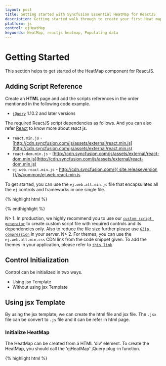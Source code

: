 ```yaml
---
layout: post
title: Getting started with Syncfusion Essential HeatMap for ReactJS
description: Getting started walk through to create your first Heat map.
platform: js
control: ejHeatMap
keywords: HeatMap, reactjs heatmap, Populating data
---
```


# Getting Started

This section helps to get started of the HeatMap component for ReactJS. 

## Adding Script Reference

Create an **HTML** page and add the scripts references in the order mentioned in the following code example.

* [`jQuery`](http://jquery.com) 1.10.2 and later versions

The required ReactJS script dependencies as follows. And you can also refer [React](https://facebook.github.io/react/docs/getting-started.html) to know more about react js.

* `react.min.js` - [http://cdn.syncfusion.com/js/assets/external/react.min.js](http://cdn.syncfusion.com/js/assets/external/react.min.js)
* `react-dom.min.js` - [http://cdn.syncfusion.com/js/assets/external/react-dom.min.js](http://cdn.syncfusion.com/js/assets/external/react-dom.min.js)
* `ej.web.react.min.js` - [http://cdn.syncfusion.com/{{ site.releaseversion }}/js/common/ej.web.react.min.js](http://cdn.syncfusion.com/14.3.0.49/js/common/ej.web.react.min.js)

To get started, you can use the `ej.web.all.min.js` file that encapsulates all the `ej` controls and frameworks in one single file.

{% highlight html %}
<!DOCTYPE html>
   <html>
     <head>
        <meta name="viewport" content="width=device-width, initial-scale=1.0">
        <meta name="description" content="Essential Studio for React JS">
        <meta name="author" content="Syncfusion">
        <title>Getting Started for Ribbon React JS</title>
        <!-- Essential Studio for JavaScript  theme reference -->
        <link href="http://cdn.syncfusion.com/{{ site.releaseversion }}/js/web/flat-azure/ej.web.all.min.css" rel="stylesheet" />
        <!-- Essential Studio for JavaScript  script references -->
        <script src="http://cdn.syncfusion.com/js/assets/external/jquery-3.0.0.min.js"></script>
        <script src="http://cdn.syncfusion.com/js/assets/external/react.min.js"></script>
        <script src="http://cdn.syncfusion.com/js/assets/external/react-dom.min.js"></script>
        <script src="http://cdn.syncfusion.com/{{ site.releaseversion }}/js/web/ej.web.all.min.js"></script>
        <script src="http://cdn.syncfusion.com/{{ site.releaseversion }}/js/common/ej.web.react.min.js"></script>
        <!-- Add your custom scripts here -->
    </head>
        <body>
        </body>
   </html>

{% endhighlight %}

N> 1. In production, we highly recommend you to use our [`custom script generator`](http://help.syncfusion.com/js/custom-script-generator) to create custom script file with required controls and its dependencies only. Also to reduce the file size further please use [`GZip compression`](https://developers.google.com/web/fundamentals/performance/optimizing-content-efficiency/optimize-encoding-and-transfer?hl=en) in your server.
N> 2. For themes, you can use the `ej.web.all.min.css` CDN link from the code snippet given. To add the themes in your application, please refer to [`this link`](http://help.syncfusion.com/js/theming-in-essential-javascript-components).

## Control Initialization

Control can be initialized in two ways.

 * Using jsx Template
 * Without using jsx Template
 
## Using jsx Template

By using the jsx template, we can create the html file and jsx file. The `.jsx` file can be convert to `.js` file and it can be refer in html page.

### Initialize HeatMap

The HeatMap can be created from a HTML ‘div’ element. To create the HeatMap, you should call the 'ejHeatMap' jQuery plug-in function.

{% highlight html %}

<div id="heatmap-default" style="height:99%;margin: 0 auto;"></div>
	<script src="app/heatmap/default.js">
</script>
</div>
			
{% endhighlight %}

### Prepare and Populate data

Populate product information in a collection called `ItemsSource`.

### Map data into HeatMap

Now data is ready, next we need to configure data source and map rows and columns to visualize. For that, need to prepare `ItemsMapping` add it in resource and set items source and mapping.
Next we can configure color range for these values using color mapping and also configure items mapping based on items source.
 
{% highlight javascript %}

var colorMappingCollection = [
                { value: 0, color: "#8ec8f8", label: { text: "0" } },
                { value: 100, color: "#0d47a1", label: { text: "100" } }
                ];
var columns = ["Vegie-spread", "Tofuaa", "Alice Mutton", "Konbu", "Fløtemysost", "Perth Pasties", "Boston Crab Meat", "Raclette Courdavault"]
var itemSource = [];
for (var i = 0; i < columns.length; i++) {
    for (var j = 0; j < 8; j++) {
        var value = Math.floor((Math.random() * 100) + 1);
            itemSource.push({ ProductName: columns[i], Year: "Y"+(2011 + j), Value: value })
            }
        }; 
var itemsMapping= {
    column: { "propertyName": "ProductName", "displayName": "Product Name" },
    row: { "propertyName": "Year", "displayName": "Year", },
    value: { "propertyName": "Value" },
    headerMapping: { "propertyName": "Year", "displayName": "Year", columnStyle: { width: 105, textAlign: "right" } },
    columnMapping: [
        { "propertyName": columns[0], "displayName": columns[0] },
        { "propertyName": columns[1], "displayName": columns[1] },
        { "propertyName": columns[2], "displayName": columns[2] },
        { "propertyName": columns[3], "displayName": columns[3] },
        { "propertyName": columns[4], "displayName": columns[4] },
        { "propertyName": columns[5], "displayName": columns[5] },
        { "propertyName": columns[6], "displayName": columns[6] },
        { "propertyName": columns[7], "displayName": columns[7] },
    ],
};

ReactDOM.render(
    <div className="default"></div>
        <EJ.HeatMap id="heatmap1" width="810px" height="50px" itemsSource={ itemSource} itemsMapping= {itemsMapping} isResponsive="true colorMappingCollection="colorMappingCollection">
    </EJ.HeatMap>,
    document.getElementById('heatmap-default')
);

{% endhighlight %}

![](Getting-Started_images/Getting-Started_img1.png)

### Initialize Legend

A legend control is used to represent range value in a gradient, create a legend with the same color mapping as shown below.
 
{% highlight html %}

<div id="heatmap-default-legend" style="height:99%;margin-left:100px;"></div>
	<script src="app/heatmap/default.js">
</script>

{% endhighlight %}

{% highlight javascript %}
 
var colorMappingCollection = [
                { value: 0, color: "#8ec8f8", label: { text: "0" } },
                { value: 100, color: "#0d47a1", label: { text: "100" } }
            ];

ReactDOM.render(
  <div>  
    <div className="default"></div>
<EJ.HeatMapLegend id="heatmap1_legend" width="75%" height="50px" isResponsive="true colorMappingCollection="colorMappingCollection">
    </EJ.HeatMapLegend>
  </div>,
document.getElementById('heatmap-default-legend')
);
{% endhighlight %}

![](Getting-Started_images/Getting-Started_img2.png)

## Without using jsx Template

### Initialize HeatMap

The HeatMap can be created from a HTML ‘div’ element. To create the HeatMap, you should call the 'ejHeatMap' jQuery plug-in function.

{% highlight html %}

<div id="heatmap-default" style="height:99%;margin: 0 auto;"></div>
</div>
			
{% endhighlight %}

{% highlight javascript %}

var colorMappingCollection = [
                { value: 0, color: "#8ec8f8", label: { text: "0" } },
                { value: 100, color: "#0d47a1", label: { text: "100" } }
                ];
var columns = ["Vegie-spread", "Tofuaa", "Alice Mutton", "Konbu", "Fløtemysost", "Perth Pasties", "Boston Crab Meat", "Raclette Courdavault"]
var itemSource = [];
for (var i = 0; i < columns.length; i++) {
    for (var j = 0; j < 8; j++) {
        var value = Math.floor((Math.random() * 100) + 1);
            itemSource.push({ ProductName: columns[i], Year: "Y"+(2011 + j), Value: value })
            }
        }; 
var itemsMapping= {
    column: { "propertyName": "ProductName", "displayName": "Product Name" },
    row: { "propertyName": "Year", "displayName": "Year", },
    value: { "propertyName": "Value" },
    headerMapping: { "propertyName": "Year", "displayName": "Year", columnStyle: { width: 105, textAlign: "right" } },
    columnMapping: [
        { "propertyName": columns[0], "displayName": columns[0] },
        { "propertyName": columns[1], "displayName": columns[1] },
        { "propertyName": columns[2], "displayName": columns[2] },
        { "propertyName": columns[3], "displayName": columns[3] },
        { "propertyName": columns[4], "displayName": columns[4] },
        { "propertyName": columns[5], "displayName": columns[5] },
        { "propertyName": columns[6], "displayName": columns[6] },
        { "propertyName": columns[7], "displayName": columns[7] },
    ],
};

    React.createElement(EJ.HeatMap, {
    id: "heatmap1", 
    colorMappingCollection: colorMappingCollection, 
    width: "810", 
    isResponsive: true, 
    itemsSource: itemSource, 
    itemsMapping: itemsMapping
    }),	
    document.getElementById('heatmap-default')

{% endhighlight %}

![](Getting-Started_images/Getting-Started_img1.png)

## Initialize Legend

A legend control is used to represent range value in a gradient, create a legend with the same color mapping as shown below.
 
{% highlight html %}

<div id="heatmap-default-legend" style="height:99%;margin-left:100px;"></div>
</script>

{% endhighlight %}

{% highlight javascript %}
 
var colorMappingCollection = [
                { value: 0, color: "#8ec8f8", label: { text: "0" } },
                { value: 100, color: "#0d47a1", label: { text: "100" } }
            ];
    React.createElement(EJ.HeatMapLegend, {
    id: "heatmap1_legend", 
    colorMappingCollection: colorMappingCollection, 
    height: "50px", 
    width: "75%", 
    isResponsive: true
    }),	
    document.getElementById('heatmap-default-legend')

{% endhighlight %}

![](Getting-Started_images/Getting-Started_img2.png)